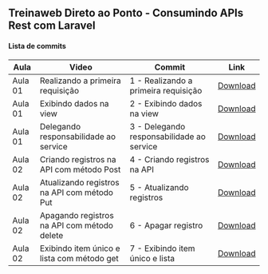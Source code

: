 ## Treinaweb Direto ao Ponto - Consumindo APIs Rest com Laravel

#### Lista de commits
Aula | Video | Commit | Link 
------ | ------ | ------ | ------ 
Aula 01 | Realizando a primeira requisição | 1 - Realizando a primeira requisição | [Download](https://github.com/treinaweb/treinaweb-consumindo-apis-rest-com-laravel/archive/6670d1d0063d8e1955c98deb261a68366b6361c7.zip) 
Aula 01 | Exibindo dados na view | 2 - Exibindo dados na view | [Download](https://github.com/treinaweb/treinaweb-consumindo-apis-rest-com-laravel/archive/b142bbcf2ee224706859e86b1495c46e9d9ead3c.zip) 
Aula 01 | Delegando responsabilidade ao service | 3 - Delegando responsabilidade ao service | [Download](https://github.com/treinaweb/treinaweb-consumindo-apis-rest-com-laravel/archive/faed225f77c7dd554afd2284ca600a34c1a84733.zip) 
Aula 02 | Criando registros na API com método Post | 4 - Criando registros na API | [Download](https://github.com/treinaweb/treinaweb-consumindo-apis-rest-com-laravel/archive/f812b513767994a4eb51ad645d2d1d47b6847a74.zip) 
Aula 02 | Atualizando registros na API com método Put | 5 - Atualizando registros | [Download](https://github.com/treinaweb/treinaweb-consumindo-apis-rest-com-laravel/archive/765b9031fa6a5608855b5dd475f21c7037a4d2c3.zip) 
Aula 02 | Apagando registros na API com método delete | 6 - Apagar registro | [Download](https://github.com/treinaweb/treinaweb-consumindo-apis-rest-com-laravel/archive/c323155289d601405a7f883c2b4ec9d30c951f30.zip) 
Aula 02 | Exibindo item único e lista com método get | 7 - Exibindo item único e lista | [Download](https://github.com/treinaweb/treinaweb-consumindo-apis-rest-com-laravel/archive/0069b9ea981487aa682c4f6dc9b7ee21d78976f0.zip) 

